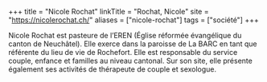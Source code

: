 +++
title = "Nicole Rochat"
linkTitle = "Rochat, Nicole"
site = "https://nicolerochat.ch/"
aliases = ["nicole-rochat"]
tags = ["société"]
+++

Nicole Rochat est pasteure de l’EREN (Église réformée évangélique du canton de Neuchâtel). Elle exerce dans la paroisse de La BARC en tant que  référente du lieu de vie de Rochefort. Elle est responsable du service couple, enfance et familles au niveau cantonal. Sur son site, elle présente également ses activités de thérapeute de couple et sexologue.
